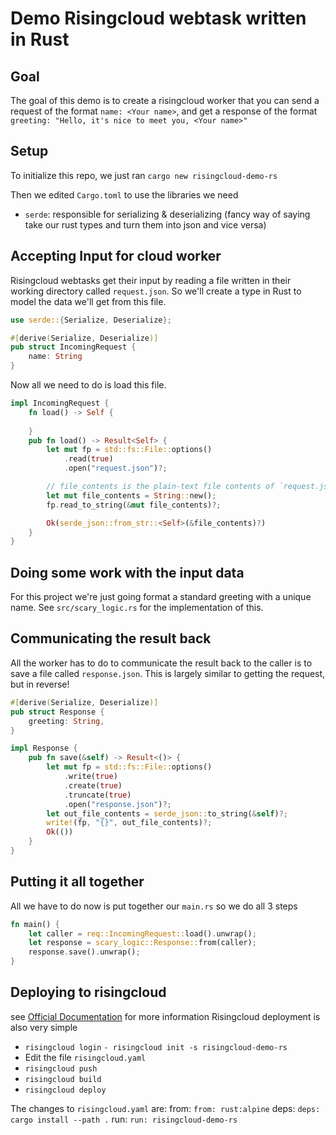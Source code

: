 # Demo Risingcloud webtask written in Rust

## Goal

The goal of this demo is to create a risingcloud worker that you can send a request of the format `name: <Your name>`, and get a response
of the format `greeting: "Hello, it's nice to meet you, <Your name>"`

## Setup

To initialize this repo, we just ran `cargo new risingcloud-demo-rs`

Then we edited `Cargo.toml` to use the libraries we need

- `serde`: responsible for  serializing & deserializing (fancy way of saying take our rust types and turn them into json and vice versa)

## Accepting Input for cloud worker

Risingcloud webtasks get their input by reading a file written in their working directory called `request.json`.
So we'll create a type in Rust to model the data we'll get from this file.

```rust
use serde::{Serialize, Deserialize};

#[derive(Serialize, Deserialize)]
pub struct IncomingRequest {
    name: String
}
```

Now all we need to do is load this file.

```rust
impl IncomingRequest {
    fn load() -> Self {
        
    }
    pub fn load() -> Result<Self> {
        let mut fp = std::fs::File::options()
            .read(true)
            .open("request.json")?;

        // file_contents is the plain-text file contents of `request.json`
        let mut file_contents = String::new();
        fp.read_to_string(&mut file_contents)?;

        Ok(serde_json::from_str::<Self>(&file_contents)?)
    }
}
```

## Doing some work with the input data

For this project we're just going format a standard greeting with a unique name. See `src/scary_logic.rs` for the implementation of this.

## Communicating the result back

All the worker has to do to communicate the result back to the caller is to save a file called `response.json`. This is largely similar to getting the request, but in reverse!

```rust
#[derive(Serialize, Deserialize)]
pub struct Response {
    greeting: String,
}
```

```rust
impl Response {
    pub fn save(&self) -> Result<()> {
        let mut fp = std::fs::File::options()
            .write(true)
            .create(true)
            .truncate(true)
            .open("response.json")?;
        let out_file_contents = serde_json::to_string(&self)?;
        write!(fp, "{}", out_file_contents)?;
        Ok(())
    }
}
```

## Putting it all together

All we have to do now is put together our `main.rs` so we do all 3 steps

```rust
fn main() {
    let caller = req::IncomingRequest::load().unwrap();
    let response = scary_logic::Response::from(caller);
    response.save().unwrap();
}
```

## Deploying to risingcloud

see [Official Documentation](https://risingcloud.com/docs/hello-world) for more information
Risingcloud deployment is also very simple
- `risingcloud login`
`- risingcloud init -s risingcloud-demo-rs`
- Edit the file `risingcloud.yaml`
- `risingcloud push`
- `risingcloud build`
- `risingcloud deploy`

The changes to `risingcloud.yaml` are:
from:
	`from: rust:alpine`
deps:
	`deps: cargo install --path .`
run:
	`run: risingcloud-demo-rs`
